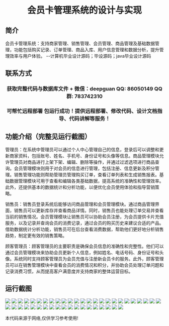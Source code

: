 <p><h1 align="center">会员卡管理系统的设计与实现</h1></p>

## 简介
会员卡管理系统：支持商家管理、销售管理、会员管理、商品管理及基础数据管理，功能包括购买记录、订单管理、商品入库、用户信息管理和数据分析，提升管理效率与用户体验。    --计算机毕业设计源码；毕设源码；java毕业设计源码


## 联系方式
<p><h3 align="center">获取完整代码与数据库文件 + 微信：deepguan QQ: 86050149 QQ群: 783742310</h3></p>
<p><h3 align="center">可帮忙远程部署 包运行成功！提供远程部署、修改代码、设计文档指导、代码讲解等服务！</h3></p>

## 功能介绍（完整见运行截图）
管理员：在系统中管理员可以通过个人中心管理自己的信息，登录后可以调整和更新商家资料，包括账号、姓名、手机号、身份证号和头像等信息。商品管理模块允许管理员对商品进行上架下架、编辑、删除等操作，并通过过滤选项进行商品查询。会员管理模块则用于对会员的信息进行管理，包括注册、信息更新及积分管理。销售管理功能则帮助管理员管理购买订单，查看订单列表和生成销售报表。基础数据管理模块可用于查看和编辑各类基础数据，提高系统的准确性和管理效率。此外，还提供基本的数据统计和分析功能，以便优化会员使用体验和指导营销策略。

销售员：销售员登录系统后能够访问商品管理和会员管理模块。通过商品管理界面，销售员可以更新库存并查看商品详情。同时，销售员也能处理订单交易并查看当前的销售情况。会员管理模块让销售员可以协助会员注册，为会员提供卡片充值服务，以及记录并查询会员的消费记录，通过会员的购买历史来建议合适的产品。借助数据统计分析功能，销售员可在后台查看消费数据，帮助他们更好地分析销售趋势，制定更有效的销售策略。

顾客管理员：顾客管理员的主要职责是确保会员信息的准确性和完整性。他们可以通过会员管理模块来协助会员更新个人信息，例如姓名、电话号码、身份证号和头像。系统同时支持顾客管理员为会员充值与注册新会员卡的服务。此外，顾客管理员可以在销售管理模块中查看会员的消费情况和积分，并协助会员处理订单问题和记录消费习惯，从而提高客户满意度并支持商家的整体运营目标。


## 运行截图
![](img/001.jpg)
![](img/002.jpg)
![](img/003.jpg)
![](img/004.jpg)
![](img/005.jpg)
![](img/006.jpg)
![](img/007.jpg)
![](img/008.jpg)
![](img/009.jpg)
![](img/010.jpg)
![](img/011.jpg)
![](img/012.jpg)
![](img/013.jpg)
![](img/014.jpg)
![](img/015.jpg)
![](img/016.jpg)
![](img/017.jpg)
![](img/018.jpg)
![](img/019.jpg)
![](img/020.jpg)
![](img/021.jpg)
![](img/022.jpg)
![](img/023.jpg)
![](img/024.jpg)
![](img/025.jpg)
![](img/026.jpg)
![](img/027.jpg)
![](img/028.jpg)
![](img/029.jpg)
![](img/030.jpg)
![](img/031.jpg)
![](img/032.jpg)
![](img/033.jpg)
![](img/034.jpg)
![](img/035.jpg)
![](img/036.jpg)
![](img/037.jpg)
![](img/038.jpg)
![](img/039.jpg)
![](img/040.jpg)
![](img/041.jpg)
![](img/042.jpg)
![](img/043.jpg)
![](img/044.jpg)

<p>本代码来源于网络,仅供学习参考使用!</p>
